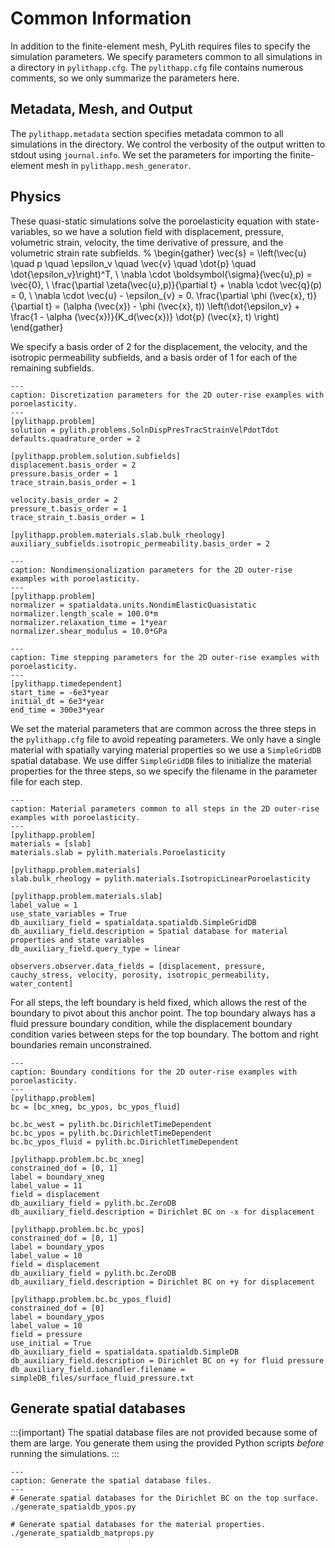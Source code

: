 # Common Information

In addition to the finite-element mesh, PyLith requires files to specify the simulation parameters.
We specify parameters common to all simulations in a directory in `pylithapp.cfg`.
The `pylithapp.cfg` file contains numerous comments, so we only summarize the parameters here.

## Metadata, Mesh, and Output

The `pylithapp.metadata` section specifies metadata common to all simulations in the directory.
We control the verbosity of the output written to stdout using `journal.info`.
We set the parameters for importing the finite-element mesh in `pylithapp.mesh_generator`. 

## Physics

These quasi-static simulations solve the poroelasticity equation with state-variables, so we have a solution field with displacement, pressure, volumetric strain, velocity, the time derivative of pressure, and the volumetric strain rate subfields.
%
\begin{gather}
\vec{s} = \left(\vec{u} \quad p \quad \epsilon_v \quad \vec{v} \quad \dot{p} \quad \dot{\epsilon_v}\right)^T, \\
\nabla \cdot \boldsymbol{\sigma}(\vec{u},p) = \vec{0}, \\
\frac{\partial \zeta(\vec{u},p)}{\partial t} + \nabla \cdot \vec{q}(p) = 0, \\
\nabla \cdot \vec{u} - \epsilon_{v} = 0.
\frac{\partial \phi (\vec{x}, t)}{\partial t} = (\alpha (\vec{x}) - \phi (\vec{x}, t)) \left(\dot{\epsilon_v} + \frac{1 - \alpha (\vec{x})}{K_d(\vec{x})} \dot{p} (\vec{x}, t) \right)
\end{gather}

We specify a basis order of 2 for the displacement, the velocity, and the isotropic permeability subfields, and a basis order of 1 for each of the remaining subfields.

```{code-block} cfg
---
caption: Discretization parameters for the 2D outer-rise examples with poroelasticity.
---
[pylithapp.problem]
solution = pylith.problems.SolnDispPresTracStrainVelPdotTdot
defaults.quadrature_order = 2

[pylithapp.problem.solution.subfields]
displacement.basis_order = 2
pressure.basis_order = 1
trace_strain.basis_order = 1

velocity.basis_order = 2
pressure_t.basis_order = 1
trace_strain_t.basis_order = 1

[pylithapp.problem.materials.slab.bulk_rheology]
auxiliary_subfields.isotropic_permeability.basis_order = 2
```

```{code-block} cfg
---
caption: Nondimensionalization parameters for the 2D outer-rise examples with poroelasticity.
---
[pylithapp.problem]
normalizer = spatialdata.units.NondimElasticQuasistatic
normalizer.length_scale = 100.0*m
normalizer.relaxation_time = 1*year
normalizer.shear_modulus = 10.0*GPa
```

```{code-block} cfg
---
caption: Time stepping parameters for the 2D outer-rise examples with poroelasticity.
---
[pylithapp.timedependent]
start_time = -6e3*year
initial_dt = 6e3*year
end_time = 300e3*year
```

We set the material parameters that are common across the three steps in the `pylithapp.cfg` file to avoid repeating parameters.
We only have a single material with spatially varying material properties so we use a `SimpleGridDB` spatial database.
We use differ `SimpleGridDB` files to initialize the material properties for the three steps, so we specify the filename in the parameter file for each step.

```{code-block} cfg
---
caption: Material parameters common to all steps in the 2D outer-rise examples with poroelasticity.
---
[pylithapp.problem]
materials = [slab]
materials.slab = pylith.materials.Poroelasticity

[pylithapp.problem.materials]
slab.bulk_rheology = pylith.materials.IsotropicLinearPoroelasticity

[pylithapp.problem.materials.slab]
label_value = 1
use_state_variables = True
db_auxiliary_field = spatialdata.spatialdb.SimpleGridDB 
db_auxiliary_field.description = Spatial database for material properties and state variables
db_auxiliary_field.query_type = linear

observers.observer.data_fields = [displacement, pressure, cauchy_stress, velocity, porosity, isotropic_permeability, water_content]
```

For all steps, the left boundary is held fixed, which allows the rest of the boundary to pivot about this anchor point.
The top boundary always has a fluid pressure boundary condition, while the displacement boundary condition varies between steps for the top boundary.
The bottom and right boundaries remain unconstrained.

```{code-block} cfg
---
caption: Boundary conditions for the 2D outer-rise examples with poroelasticity.
---
[pylithapp.problem]
bc = [bc_xneg, bc_ypos, bc_ypos_fluid]

bc.bc_west = pylith.bc.DirichletTimeDependent
bc.bc_ypos = pylith.bc.DirichletTimeDependent
bc.bc_ypos_fluid = pylith.bc.DirichletTimeDependent

[pylithapp.problem.bc.bc_xneg]
constrained_dof = [0, 1]
label = boundary_xneg
label_value = 11
field = displacement
db_auxiliary_field = pylith.bc.ZeroDB
db_auxiliary_field.description = Dirichlet BC on -x for displacement

[pylithapp.problem.bc.bc_ypos]
constrained_dof = [0, 1]
label = boundary_ypos
label_value = 10
field = displacement
db_auxiliary_field = pylith.bc.ZeroDB
db_auxiliary_field.description = Dirichlet BC on +y for displacement

[pylithapp.problem.bc.bc_ypos_fluid]
constrained_dof = [0]
label = boundary_ypos
label_value = 10
field = pressure
use_initial = True
db_auxiliary_field = spatialdata.spatialdb.SimpleDB
db_auxiliary_field.description = Dirichlet BC on +y for fluid pressure
db_auxiliary_field.iohandler.filename = simpleDB_files/surface_fluid_pressure.txt
```

## Generate spatial databases

:::{important}
The spatial database files are not provided because some of them are large.
You generate them using the provided Python scripts _before_ running the simulations.
:::

```{code-block} console
---
caption: Generate the spatial database files.
---
# Generate spatial databases for the Dirichlet BC on the top surface.
./generate_spatialdb_ypos.py

# Generate spatial databases for the material properties.
./generate_spatialdb_matprops.py
```

